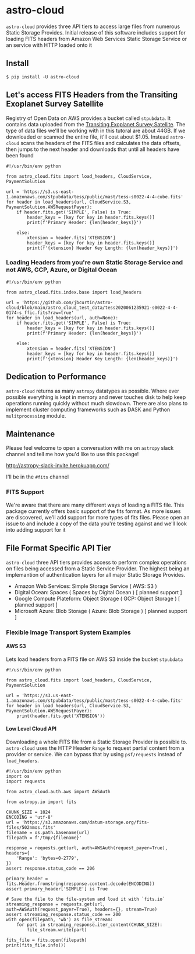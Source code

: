 # astro-cloud

`astro-cloud` provides three API tiers to access large files from numerous Static Storage Provides. Initial release
of this software includes support for loading FITS headers from Amazon Web Services Static Storage Service or an service
with HTTP loaded onto it

## Install

```
$ pip install -U astro-cloud
```

## Let's access FITS Headers from the Transiting Exoplanet Survey Satellite

Registry of Open Data on AWS provides a bucket called `stpubdata`. It contains data uploaded from the [Transiting
Exoplanet Survey Satellite](https://tess.mit.edu/). The type of data files we'll be working with in this tutoral are
about 44GB. If we downloaded or scanned the entire file, it'll cost about $1.05. Instead `astro-cloud` scans the headers
of the FITS files and calculates the data offsets, then jumps to the next header and downloads that until all headers
have been found

```
#!/usr/bin/env python

from astro_cloud.fits import load_headers, CloudService, PaymentSolution

url = 'https://s3.us-east-1.amazonaws.com/stpubdata/tess/public/mast/tess-s0022-4-4-cube.fits'
for header in load_headers(url, CloudService.S3, PaymentSolution.AWSRequestPayer):
    if header.fits.get('SIMPLE', False) is True:
        header_keys = [key for key in header.fits.keys()]
        print(f'Primary Header: {len(header_keys)}')

    else:
        xtension = header.fits['XTENSION']
        header_keys = [key for key in header.fits.keys()]
        print(f'{xtension} Header Key Length: {len(header_keys)}')

```

### Loading Headers from you're own Static Storage Service and not AWS, GCP, Azure, or Digital Ocean

```
#!/usr/bin/env python

from astro_cloud.fits.index.base import load_headers

url = 'https://github.com/jbcurtin/astro-cloud/blob/main/astro_cloud_test_data/tess2020061235921-s0022-4-4-0174-s_ffic.fits?raw=true'
for header in load_headers(url, auth=None):
    if header.fits.get('SIMPLE', False) is True:
        header_keys = [key for key in header.fits.keys()]
        print(f'Primary Header: {len(header_keys)}')

    else:
        xtension = header.fits['XTENSION']
        header_keys = [key for key in header.fits.keys()]
        print(f'{xtension} Header Key Length: {len(header_keys)}')
```

## Dedication to Performance

`astro-cloud` returns as many `astropy` datatypes as possible. Where ever possible everything is kept in memory and
never touches disk to help keep operations running quickly without much slowdown. There are also plans to implement
cluster computing frameworks such as DASK and Python `mulitprocessing` module.

## Maintenance

Please feel welcome to open a conversation with me on `astropy` slack channel and tell me how you'd like to use this package!

http://astropy-slack-invite.herokuapp.com/

I'll be in the `#fits` channel

### FITS Support

We're aware that there are many different ways of loading a FITS file. This package currently offers basic
support of the fits format. As more issues are discovered, we'll add support for more types of fits files. Please open
an issue to and include a copy of the data you're testing against and we'll look into adding support for it

## File Format Specific API Tier

`astro-cloud` three API tiers provides access to perform complex operations on files being accessed from a Static Service Provider.
The highest being an implemantion of authentication layers for all major Static Storage Provides.

* Amazon Web Services: Simple Storage Service ( AWS: S3 )
* Digital Ocean: Spaces ( Spaces by Digital Ocean ) [ planned support ]
* Google Compute Plateform: Object Storage ( GCP: Object Storage ) [ planned support ]
* Microsoft Azure: Blob Storage ( Azure: Blob Storage ) [ planned support ]

### Flexible Image Transport System Examples

#### AWS S3

Lets load headers from a FITS file on AWS S3 inside the bucket `stpubdata`

```
#!/usr/bin/env python

from astro_cloud.fits import load_headers, CloudService, PaymentSolution

url = 'https://s3.us-east-1.amazonaws.com/stpubdata/tess/public/mast/tess-s0022-4-4-cube.fits'
for header in load_headers(url, CloudService.S3, PaymentSolution.AWSRequestPayer):
    print(header.fits.get('XTENSION'))

```

#### Low Level Cloud API

Downloading a whole FITS file from a Static Storage Provider is possible to. `astro-cloud` uses the HTTP Header `Range`
to request partial content from a provider or service. We can bypass that by using `psf/requests` instead of `load_headers`.

```
#!/usr/bin/env python
import os
import requests

from astro_cloud.auth.aws import AWSAuth

from astropy.io import fits

CHUNK_SIZE = 1024
ENCODING = 'utf-8'
url = 'https://s3.amazonaws.com/datum-storage.org/fits-files/502nmos.fits'
filename = os.path.basename(url)
filepath = f'/tmp/{filename}'

response = requests.get(url, auth=AWSAuth(request_payer=True), headers={
    'Range': 'bytes=0-2779',
})
assert response.status_code == 206

primary_header = fits.Header.fromstring(response.content.decode(ENCODING))
assert primary_header['SIMPLE'] is True

# Save the file to the file-system and load it with `fits.io`
streaming_response = requests.get(url, auth=AWSAuth(request_payer=True), headers={}, stream=True)
assert streaming_response.status_code == 200
with open(filepath, 'wb') as file_stream:
    for part in streaming_response.iter_content(CHUNK_SIZE):
        file_stream.write(part)

fits_file = fits.open(filepath)
print(fits_file.info())
```
